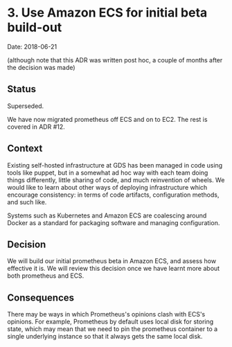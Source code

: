 # 3. Use Amazon ECS for initial beta build-out

Date: 2018-06-21

(although note that this ADR was written post hoc, a couple of months
after the decision was made)

## Status

Superseded.

We have now migrated prometheus off ECS and on to EC2.  The rest is
covered in ADR #12.

## Context

Existing self-hosted infrastructure at GDS has been managed in code
using tools like puppet, but in a somewhat ad hoc way with each team
doing things differently, little sharing of code, and much reinvention
of wheels.  We would like to learn about other ways of deploying
infrastructure which encourage consistency: in terms of code
artifacts, configuration methods, and such like.

Systems such as Kubernetes and Amazon ECS are coalescing around Docker
as a standard for packaging software and managing configuration.

## Decision

We will build our initial prometheus beta in Amazon ECS, and assess
how effective it is.  We will review this decision once we have learnt
more about both prometheus and ECS.

## Consequences

There may be ways in which Prometheus's opinions clash with ECS's
opinions.  For example, Prometheus by default uses local disk for
storing state, which may mean that we need to pin the prometheus
container to a single underlying instance so that it always gets the
same local disk.

